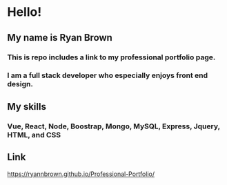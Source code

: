 # Hello!

## My name is Ryan Brown

### This is repo includes a link to my professional portfolio page. 
### I am a full stack developer who especially enjoys front end design.

## My skills

### Vue, React, Node, Boostrap, Mongo, MySQL, Express, Jquery, HTML, and CSS

## Link
https://ryannbrown.github.io/Professional-Portfolio/


